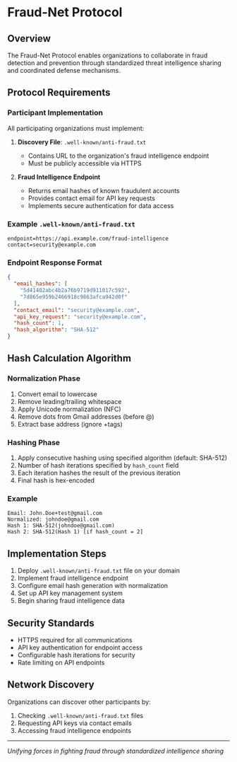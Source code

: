 # Fraud-Net Protocol

## Overview

The Fraud-Net Protocol enables organizations to collaborate in fraud detection and prevention through standardized threat intelligence sharing and coordinated defense mechanisms.

## Protocol Requirements

### Participant Implementation

All participating organizations must implement:

1. **Discovery File**: `.well-known/anti-fraud.txt`
   - Contains URL to the organization's fraud intelligence endpoint
   - Must be publicly accessible via HTTPS

2. **Fraud Intelligence Endpoint**
   - Returns email hashes of known fraudulent accounts
   - Provides contact email for API key requests
   - Implements secure authentication for data access

### Example `.well-known/anti-fraud.txt`

```
endpoint=https://api.example.com/fraud-intelligence
contact=security@example.com
```

### Endpoint Response Format

```json
{
  "email_hashes": [
    "5d41402abc4b2a76b9719d911017c592",
    "7d865e959b2466918c9863afca942d0f"
  ],
  "contact_email": "security@example.com",
  "api_key_request": "security@example.com",
  "hash_count": 1,
  "hash_algorithm": "SHA-512"
}
```

## Hash Calculation Algorithm

### Normalization Phase
1. Convert email to lowercase
2. Remove leading/trailing whitespace
3. Apply Unicode normalization (NFC)
4. Remove dots from Gmail addresses (before @)
5. Extract base address (ignore +tags)

### Hashing Phase
1. Apply consecutive hashing using specified algorithm (default: SHA-512)
2. Number of hash iterations specified by `hash_count` field
3. Each iteration hashes the result of the previous iteration
4. Final hash is hex-encoded

### Example
```
Email: John.Doe+test@gmail.com
Normalized: johndoe@gmail.com
Hash 1: SHA-512(johndoe@gmail.com)
Hash 2: SHA-512(Hash 1) [if hash_count = 2]
```

## Implementation Steps

1. Deploy `.well-known/anti-fraud.txt` file on your domain
2. Implement fraud intelligence endpoint
3. Configure email hash generation with normalization
4. Set up API key management system
5. Begin sharing fraud intelligence data

## Security Standards

- HTTPS required for all communications
- API key authentication for endpoint access
- Configurable hash iterations for security
- Rate limiting on API endpoints

## Network Discovery

Organizations can discover other participants by:
1. Checking `.well-known/anti-fraud.txt` files
2. Requesting API keys via contact emails
3. Accessing fraud intelligence endpoints

---

*Unifying forces in fighting fraud through standardized intelligence sharing*